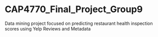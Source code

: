 # CAP4770_Final_Project_Group9
Data mining project focused on predicting restaurant health inspection scores using Yelp Reviews and Metadata

